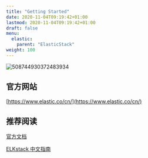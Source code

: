 ```yaml
---
title: "Getting Started"
date: 2020-11-04T09:19:42+01:00
lastmod: 2020-11-04T09:19:42+01:00
draft: false
menu:
  elastic: 
    parent: "ElasticStack"
weight: 100
---
```


![508744930372483934](https://cdn.jsdelivr.net/gh/koktlzz/NoteImg@main/508744930372483934.jpg)

## 官方网站

[https://www.elastic.co/cn/](https://www.elastic.co/cn/)

## 推荐阅读

[官方文档](https://www.elastic.co/guide/index.html)

[ELKstack 中文指南](https://elkguide.elasticsearch.cn/)
